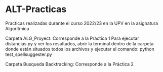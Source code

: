 # ALT-Practicas
Practicas realizadas durante el curso 2022/23 en la UPV en la asignatura Algorítmica

Carpeta ALG_Proyect:
Corresponde a la Práctica 1
Para ejecutar distancias.py y ver los resultados, abrir la terminal dentro de la carpeta donde están situados todos los archivos y ejecutar el comando: python test_spellsuggester.py

Carpeta Busqueda Backtracking:
Corresponde a la Práctica 2

